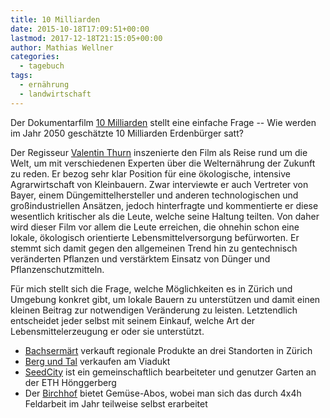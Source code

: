 ```yaml
---
title: 10 Milliarden
date: 2015-10-18T17:09:51+00:00
lastmod: 2017-12-18T21:15:05+00:00
author: Mathias Wellner
categories:
  - tagebuch
tags:
  - ernährung
  - landwirtschaft
---
```

Der Dokumentarfilm <a href="http://10milliarden-derfilm.de/trailer.html" title="10 Milliarden" target="_blank">10 Milliarden</a> stellt eine einfache Frage -- Wie werden im Jahr 2050 geschätzte 10 Milliarden Erdenbürger satt?
<!--more-->

Der Regisseur <a href="https://de.wikipedia.org/wiki/Valentin_Thurn" title="Valentin Thurn" target="_blank">Valentin Thurn</a> inszenierte den Film als Reise rund um die Welt, um mit verschiedenen Experten über die Welternährung der Zukunft zu reden. Er bezog sehr klar Position für eine ökologische, intensive Agrarwirtschaft von Kleinbauern. Zwar interviewte er auch Vertreter von Bayer, einem Düngemittelhersteller und anderen technologischen und großindustriellen Ansätzen, jedoch hinterfragte und kommentierte er diese wesentlich kritischer als die Leute, welche seine Haltung teilten. Von daher wird dieser Film vor allem die Leute erreichen, die ohnehin schon eine lokale, ökologisch orientierte Lebensmittelversorgung befürworten. Er stemmt sich damit gegen den allgemeinen Trend hin zu gentechnisch veränderten Pflanzen und verstärktem Einsatz von Dünger und Pflanzenschutzmitteln. 

Für mich stellt sich die Frage, welche Möglichkeiten es in Zürich und Umgebung konkret gibt, um lokale Bauern zu unterstützen und damit einen kleinen Beitrag zur notwendigen Veränderung zu leisten. Letztendlich entscheidet jeder selbst mit seinem Einkauf, welche Art der Lebensmittelerzeugung er oder sie unterstützt. 

  * <a href="http://www.bachsermaert.ch/" title="Bachsermärt" target="_blank">Bachsermärt</a> verkauft regionale Produkte an drei Standorten in Zürich
  * <a href="http://www.berg-tal.ch/" title="Berg und Tal" target="_blank">Berg und Tal</a> verkaufen am Viadukt
  * <a href="http://www.seedcity.ch/" title="SeedCity" target="_blank">SeedCity</a> ist ein gemeinschaftlich bearbeiteter und genutzer Garten an der ETH Hönggerberg
  * Der <a href="http://www.visionbirchhof.ch/" title="Vision Birchhof" target="_blank">Birchhof</a> bietet Gemüse-Abos, wobei man sich das durch 4x4h Feldarbeit im Jahr teilweise selbst erarbeitet